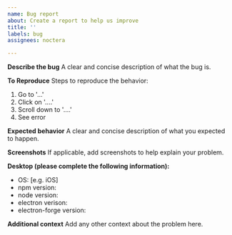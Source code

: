 ```yaml
---
name: Bug report
about: Create a report to help us improve
title: ''
labels: bug
assignees: noctera

---
```


**Describe the bug**
A clear and concise description of what the bug is.

**To Reproduce**
Steps to reproduce the behavior:
1. Go to '...'
2. Click on '....'
3. Scroll down to '....'
4. See error

**Expected behavior**
A clear and concise description of what you expected to happen.

**Screenshots**
If applicable, add screenshots to help explain your problem.

**Desktop (please complete the following information):**
 - OS: [e.g. iOS]
 - npm version:
 - node version:
 - electron verison:
 - electron-forge version:

**Additional context**
Add any other context about the problem here.
